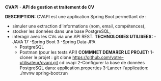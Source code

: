 **CVAPI - API de gestion et traitement de CV**


**DESCRIPTION:**
CVAPI est une application Spring Boot permettant de :
- simuler une extraction d'informations (nom, email, compétences),
- stocker les données dans une base PostgreSQL,
- interagir avec les CVs via une API REST.
**TECHNOLOGIES UTILISEES:**
  -JAVA 17
  -Spring Boot 3
  -Spring Data JPA
  - PostgreSQL
  - Postman (pour les tests API)
**COMMNET DEMARER LE PROJET:**
1-cloner le projet :
git clone https://github.com/votre-utilisateur/cvapi.git
cd cvapi
2-Configurer la base de données PostgreSQL dans:
application.properties
3-Lancer l'application:
./mvnw spring-boot:run

